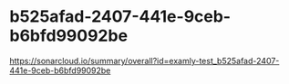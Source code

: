 # b525afad-2407-441e-9ceb-b6bfd99092be
https://sonarcloud.io/summary/overall?id=examly-test_b525afad-2407-441e-9ceb-b6bfd99092be
